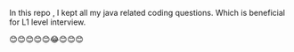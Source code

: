 In this repo , I kept all my java related coding questions. Which is beneficial for L1 level interview.

😊😊😊😊😊😂😊😊😊

